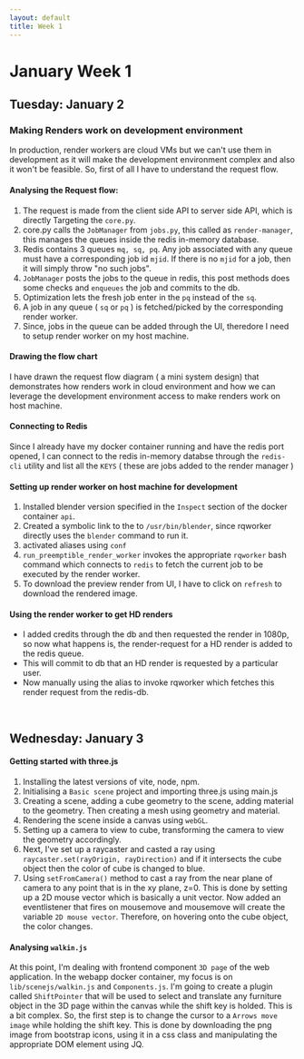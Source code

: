 ```yaml
---
layout: default
title: Week 1
---
```

# **January Week 1**
## **Tuesday: January 2**  

### **Making Renders work on development environment**  
In production, render workers are cloud VMs but we can't use them in development as it will make the development environment complex and also it won't be feasible. So, first of all I have to understand the request flow.

#### **Analysing the Request flow:**

1. The request is made from the client side API to server side API, which is directly Targeting the `core.py`.
2. core.py calls the `JobManager` from `jobs.py`, this called as `render-manager`, this manages the queues inside the redis in-memory database.
3. Redis contains 3 queues `mq, sq, pq`. Any job associated with any queue must have a corresponding job id `mjid`. If there is no `mjid` for a job, then it will simply throw "no such jobs".
4. `JobManager` posts the jobs to the queue in redis, this post methods does some checks and `enqueues` the job and commits to the db.
5. Optimization lets the fresh job enter in the `pq` instead of the `sq`.
6. A job in any queue ( `sq` or `pq` ) is fetched/picked by the corresponding render worker.
7. Since, jobs in the queue can be added through the UI, theredore I need to setup render worker on my host machine.

#### **Drawing the flow chart**
I have drawn the request flow diagram ( a mini system design) that demonstrates how renders work in cloud environment and how we can leverage the development environment access to make renders work on host machine.

#### **Connecting to Redis**
Since I already have my docker container running and have the redis port opened, I can connect to the redis in-memory databse through the `redis-cli` utility and list all the `KEYS` ( these are jobs added to the render manager )

#### **Setting up render worker on host machine for development**
1. Installed blender version specified in the `Inspect` section of the docker container `api`.
2. Created a symbolic link to the to `/usr/bin/blender`, since rqworker directly uses the `blender` command to run it.
3. activated aliases using `conf`
4. `run_preemptible_render_worker` invokes the appropriate `rqworker` bash command which connects to `redis` to fetch the current job to be executed by the render worker.
5. To download the preview render from UI, I have to click on `refresh` to download the rendered image.

#### **Using the render worker to get HD renders**
- I added credits through the db and then requested the render in 1080p, so now what happens is, the render-request for a HD render is added to the redis queue.
- This will commit to db that an HD render is requested by a particular user.
- Now manually using the alias to invoke rqworker which fetches this render request from the redis-db.

<br>

## **Wednesday: January 3**

#### Getting started with three.js
1. Installing the latest versions of vite, node, npm.
2. Initialising a `Basic scene` project and importing three.js using main.js
3. Creating a scene, adding a cube geometry to the scene, adding material to the geometry. Then creating a mesh using geometry and material.
4. Rendering the scene inside a canvas using `webGL`.
5. Setting up a camera to view to cube, transforming the camera to view the geometry accordingly.
6. Next, I've set up a raycaster and casted a ray using `raycaster.set(rayOrigin, rayDirection)` and if it intersects the cube object then the color of cube is changed to blue.
7. Using `setFromCamera()` method to cast a ray from the near plane of camera to any point that is in the xy plane, z=0. This is done by setting up a 2D mouse vector which is basically a unit vector. Now added an eventlistener that fires on mousemove and mousemove will create the variable `2D mouse vector`. Therefore, on hovering onto the cube object, the color changes.

#### **Analysing `walkin.js`**
At this point, I'm dealing with frontend component `3D page` of the web application. In the webapp docker container, my focus is on `lib/scenejs/walkin.js` and `Components.js`. I'm going to create a plugin called `ShiftPointer` that will be used to select and translate any furniture object in the 3D page within the canvas while the shift key is holded. This is a bit complex.
So, the first step is to change the cursor to a `Arrows move image` while holding the shift key. This is done by downloading the png image from bootstrap icons, using it in a css class and manipulating the appropriate DOM element using JQ.
